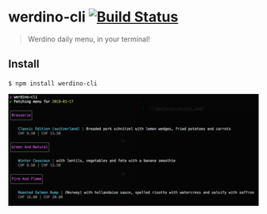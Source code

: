 # werdino-cli [![Build Status](https://travis-ci.org/radiovisual/werdino-cli.svg?branch=master)](https://travis-ci.org/radiovisual/werdino-cli)

> Werdino daily menu, in your terminal!


## Install

```
$ npm install werdino-cli
```


![](media/screenshot.png)